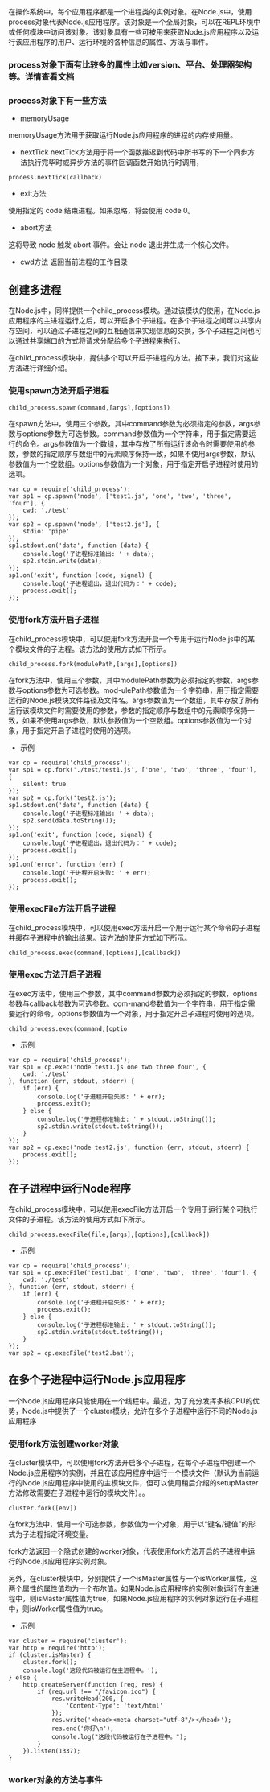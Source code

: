 在操作系统中，每个应用程序都是一个进程类的实例对象。在Node.js中，使用process对象代表Node.js应用程序。该对象是一个全局对象，可以在REPL环境中或任何模块中访问该对象。该对象具有一些可被用来获取Node.js应用程序以及运行该应用程序的用户、运行环境的各种信息的属性、方法与事件。

### process对象下面有比较多的属性比如version、平台、处理器架构等。详情查看文档

### process对象下有一些方法

- memoryUsage

memoryUsage方法用于获取运行Node.js应用程序的进程的内存使用量。

- nextTick
nextTick方法用于将一个函数推迟到代码中所书写的下一个同步方法执行完毕时或异步方法的事件回调函数开始执行时调用，
```
process.nextTick(callback)
```
- exit方法

使用指定的 code 结束进程。如果忽略，将会使用 code 0。

- abort方法

这将导致 node 触发 abort 事件。会让 node 退出并生成一个核心文件。

- cwd方法
返回当前进程的工作目录

## 创建多进程

在Node.js中，同样提供一个child_process模块。通过该模块的使用，在Node.js应用程序的主进程运行之后，可以开启多个子进程。在多个子进程之间可以共享内存空间，可以通过子进程之间的互相通信来实现信息的交换，多个子进程之间也可以通过共享端口的方式将请求分配给多个子进程来执行。

在child_process模块中，提供多个可以开启子进程的方法。接下来，我们对这些方法进行详细介绍。

### 使用spawn方法开启子进程

```
child_process.spawn(command,[args],[options])
```
在spawn方法中，使用三个参数，其中command参数为必须指定的参数，args参数与options参数为可选参数。command参数值为一个字符串，用于指定需要运行的命令。args参数值为一个数组，其中存放了所有运行该命令时需要使用的参数，参数的指定顺序与数组中的元素顺序保持一致，如果不使用args参数，默认参数值为一个空数组。options参数值为一个对象，用于指定开启子进程时使用的选项。

```
var cp = require('child_process');
var sp1 = cp.spawn('node', ['test1.js', 'one', 'two', 'three', 'four'], {
    cwd: './test'
});
var sp2 = cp.spawn('node', ['test2.js'], {
    stdio: 'pipe'
});
sp1.stdout.on('data', function (data) {
    console.log('子进程标准输出: ' + data);
    sp2.stdin.write(data);
});
sp1.on('exit', function (code, signal) {
    console.log('子进程退出，退出代码为：' + code);
    process.exit();
});
```

### 使用fork方法开启子进程

在child_process模块中，可以使用fork方法开启一个专用于运行Node.js中的某个模块文件的子进程。该方法的使用方式如下所示。

```
child_process.fork(modulePath,[args],[options])
```
在fork方法中，使用三个参数，其中modulePath参数为必须指定的参数，args参数与options参数为可选参数。mod-ulePath参数值为一个字符串，用于指定需要运行的Node.js模块文件路径及文件名。args参数值为一个数组，其中存放了所有运行该模块文件时需要使用的参数，参数的指定顺序与数组中的元素顺序保持一致，如果不使用args参数，默认参数值为一个空数组。options参数值为一个对象，用于指定开启子进程时使用的选项。

- 示例
```
var cp = require('child_process');
var sp1 = cp.fork('./test/test1.js', ['one', 'two', 'three', 'four'], {
    silent: true
});
var sp2 = cp.fork('test2.js');
sp1.stdout.on('data', function (data) {
    console.log('子进程标准输出: ' + data);
    sp2.send(data.toString());
});
sp1.on('exit', function (code, signal) {
    console.log('子进程退出，退出代码为：' + code);
    process.exit();
});
sp1.on('error', function (err) {
    console.log('子进程开启失败: ' + err);
    process.exit();
});
```
### 使用execFile方法开启子进程

在child_process模块中，可以使用exec方法开启一个用于运行某个命令的子进程并缓存子进程中的输出结果。该方法的使用方式如下所示。
```
child_process.exec(command,[options],[callback])
```

### 使用exec方法开启子进程

在exec方法中，使用三个参数，其中command参数为必须指定的参数，options参数与callback参数为可选参数。com-mand参数值为一个字符串，用于指定需要运行的命令。options参数值为一个对象，用于指定开启子进程时使用的选项。

```
child_process.exec(command,[optio
```

- 示例

```
var cp = require('child_process');
var sp1 = cp.exec('node test1.js one two three four', {
    cwd: './test'
}, function (err, stdout, stderr) {
    if (err) {
        console.log('子进程开启失败: ' + err);
        process.exit();
    } else {
        console.log('子进程标准输出: ' + stdout.toString());
        sp2.stdin.write(stdout.toString());
    }
});
var sp2 = cp.exec('node test2.js', function (err, stdout, stderr) {
    process.exit();
});
```
## 在子进程中运行Node程序
在child_process模块中，可以使用execFile方法开启一个专用于运行某个可执行文件的子进程。该方法的使用方式如下所示。

```
child_process.execFile(file,[args],[options],[callback])
```

- 示例

```
var cp = require('child_process');
var sp1 = cp.execFile('test1.bat', ['one', 'two', 'three', 'four'], {
    cwd: './test'
}, function (err, stdout, stderr) {
    if (err) {
        console.log('子进程开启失败: ' + err);
        process.exit();
    } else {
        console.log('子进程标准输出: ' + stdout.toString());
        sp2.stdin.write(stdout.toString());
    }
});
var sp2 = cp.execFile('test2.bat');
```

## 在多个子进程中运行Node.js应用程序

一个Node.js应用程序只能使用在一个线程中。最近，为了充分发挥多核CPU的优势，Node.js中提供了一个cluster模块，允许在多个子进程中运行不同的Node.js应用程序

### 使用fork方法创建worker对象
在cluster模块中，可以使用fork方法开启多个子进程，在每个子进程中创建一个Node.js应用程序的实例，并且在该应用程序中运行一个模块文件（默认为当前运行的Node.js应用程序中使用的主模块文件，但可以使用稍后介绍的setupMaster方法修改需要在子进程中运行的模块文件）。。

```
cluster.fork([env])
```
在fork方法中，使用一个可选参数，参数值为一个对象，用于以“键名/键值”的形式为子进程指定环境变量。

fork方法返回一个隐式创建的worker对象，代表使用fork方法开启的子进程中运行的Node.js应用程序实例对象。

另外，在cluster模块中，分别提供了一个isMaster属性与一个isWorker属性，这两个属性的属性值均为一个布尔值。如果Node.js应用程序的实例对象运行在主进程中，则isMaster属性值为true，如果Node.js应用程序的实例对象运行在子进程中，则isWorker属性值为true。

- 示例

```
var cluster = require('cluster');
var http = require('http');
if (cluster.isMaster) {
    cluster.fork();
    console.log('这段代码被运行在主进程中。');
} else {
    http.createServer(function (req, res) {
        if (req.url !== "/favicon.ico") {
            res.writeHead(200, {
                'Content-Type': 'text/html'
            });
            res.write('<head><meta charset="utf-8"/></head>');
            res.end('你好\n');
            console.log("这段代码被运行在子进程中。");
        }
    }).listen(1337);
}
```
### worker对象的方法与事件
